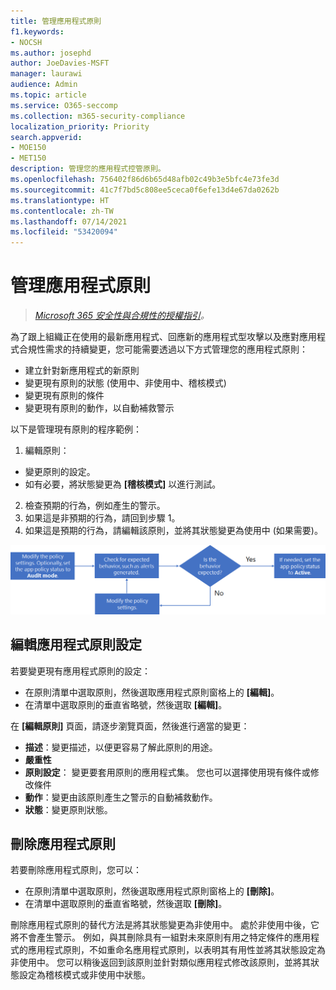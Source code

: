 ```yaml
---
title: 管理應用程式原則
f1.keywords:
- NOCSH
ms.author: josephd
author: JoeDavies-MSFT
manager: laurawi
audience: Admin
ms.topic: article
ms.service: O365-seccomp
ms.collection: m365-security-compliance
localization_priority: Priority
search.appverid:
- MOE150
- MET150
description: 管理您的應用程式控管原則。
ms.openlocfilehash: 756402f86d6b65d48afb02c49b3e5bfc4e73fe3d
ms.sourcegitcommit: 41c7f7bd5c808ee5ceca0f6efe13d4e67da0262b
ms.translationtype: HT
ms.contentlocale: zh-TW
ms.lasthandoff: 07/14/2021
ms.locfileid: "53420094"
---
```

# <a name="manage-app-policies"></a>管理應用程式原則

>*[Microsoft 365 安全性與合規性的授權指引](https://aka.ms/ComplianceSD)。*

為了跟上組織正在使用的最新應用程式、回應新的應用程式型攻擊以及應對應用程式合規性需求的持續變更，您可能需要透過以下方式管理您的應用程式原則：

- 建立針對新應用程式的新原則
- 變更現有原則的狀態 (使用中、非使用中、稽核模式)
- 變更現有原則的條件
- 變更現有原則的動作，以自動補救警示

以下是管理現有原則的程序範例：

1. 編輯原則：

  - 變更原則的設定。
  - 如有必要，將狀態變更為 **[稽核模式]** 以進行測試。

2. 檢查預期的行為，例如產生的警示。
1. 如果這是非預期的行為，請回到步驟 1。
1. 如果這是預期的行為，請編輯該原則，並將其狀態變更為使用中 (如果需要)。

![管理應用程式原則工作流程](../media/manage-app-protection-governance/mapg-manage-policy-process.png)

## <a name="editing-an-app-policy-configuration"></a>編輯應用程式原則設定

若要變更現有應用程式原則的設定：

- 在原則清單中選取原則，然後選取應用程式原則窗格上的 **[編輯]**。
- 在清單中選取原則的垂直省略號，然後選取 **[編輯]**。

在 **[編輯原則]** 頁面，請逐步瀏覽頁面，然後進行適當的變更：

- **描述**：變更描述，以便更容易了解此原則的用途。
- **嚴重性**
- **原則設定**： 變更要套用原則的應用程式集。 您也可以選擇使用現有條件或修改條件
- **動作**：變更由該原則產生之警示的自動補救動作。
- **狀態**：變更原則狀態。

## <a name="deleting-an-app-policy"></a>刪除應用程式原則

若要刪除應用程式原則，您可以：

- 在原則清單中選取原則，然後選取應用程式原則窗格上的 **[刪除]**。
- 在清單中選取原則的垂直省略號，然後選取 **[刪除]**。

刪除應用程式原則的替代方法是將其狀態變更為非使用中。 處於非使用中後，它將不會產生警示。 例如，與其刪除具有一組對未來原則有用之特定條件的應用程式的應用程式原則，不如重命名應用程式原則，以表明其有用性並將其狀態設定為非使用中。 您可以稍後返回到該原則並針對類似應用程式修改該原則，並將其狀態設定為稽核模式或非使用中狀態。
